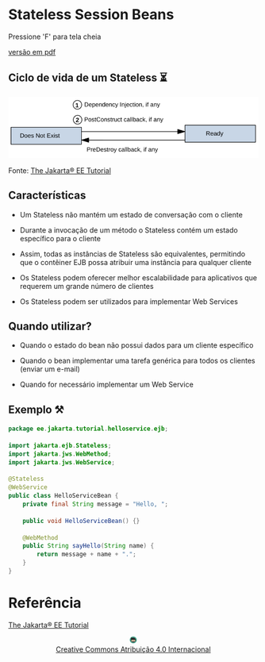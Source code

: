 <!-- .slide: data-background-opacity="0.2" data-background-image="https://wallpaperaccess.com/full/21964.jpg" 
data-transition="convex"
-->
# Stateless Session Beans
<!-- .element: style="margin-bottom:300px; font-size: 60px; color:white; font-family: Marker Felt;" -->

Pressione 'F' para tela cheia
<!-- .element: style="margin-bottom:10px; font-size: 15px; color:white;" -->

[versão em pdf](?print-pdf)
<!-- .element: style="margin-bottom 25px; font-size: 15px; color:white;" -->


<!-- .slide: data-background="#222c44" data-transition="zoom" -->
## Ciclo de vida de um Stateless ⏳
<!-- .element: style="margin-bottom:50px; color:white; font-size: 45px; font-family: Marker Felt;" -->

![imagem](img/stateless.svg) <!-- .element height="50%" width="50%" -->

Fonte: [The Jakarta® EE Tutorial](https://eclipse-ee4j.github.io/jakartaee-tutorial/#the-lifecycles-of-enterprise-beans)
<!-- .element: style="margin-bottom:10px; font-size: 10px; color:white"  -->


<!-- .slide: data-background="#222c44" data-transition="zoom" -->
## Características
<!-- .element: style="margin-bottom:40px; font-size: 50px; font-family: Marker Felt;" -->

* Um Stateless não mantém um estado de conversação com o cliente
<!-- .element: style="margin-bottom:40px; color:white; font-size: 25px; font-family:arial;" -->

* Durante a invocação de um método o Stateless contém um estado específico para o cliente 
<!-- .element: style="margin-bottom:40px; color:white; font-size: 25px; font-family:arial;" -->

* Assim, todas as instâncias de Stateless são equivalentes, permitindo que o contêiner EJB possa atribuir uma instância para qualquer cliente
<!-- .element: style="margin-bottom:40px; color:white; font-size: 25px; font-family:arial;" -->

* Os Stateless podem oferecer melhor escalabilidade para aplicativos que requerem um grande número de clientes
<!-- .element: style="margin-bottom:40px; color:white; font-size: 25px; font-family:arial;" -->

* Os Stateless podem ser utilizados para implementar Web Services
<!-- .element: style="margin-bottom:40px; color:white; font-size: 25px; font-family:arial;" -->


<!-- .slide: data-background="#222c44" data-transition="zoom" -->
## Quando utilizar?
<!-- .element: style="margin-bottom:40px; font-size: 50px; font-family: Marker Felt;" -->

* Quando o estado do bean não possui dados para um cliente específico
<!-- .element: style="margin-bottom:40px; color:white; font-size: 25px; font-family:arial;" -->

* Quando o bean implementar uma tarefa genérica para todos os clientes (enviar um e-mail)
<!-- .element: style="margin-bottom:40px; color:white; font-size: 25px; font-family:arial;" -->

*  Quando for necessário implementar um Web Service
<!-- .element: style="margin-bottom:40px; color:white; font-size: 25px; font-family:arial;" -->


<!-- .slide: data-background="#222c44" data-transition="zoom" -->
## Exemplo ⚒️
<!-- .element: style="margin-bottom:40px; font-size: 50px; font-family: Marker Felt;" -->

```java
package ee.jakarta.tutorial.helloservice.ejb;

import jakarta.ejb.Stateless;
import jakarta.jws.WebMethod;
import jakarta.jws.WebService;

@Stateless
@WebService
public class HelloServiceBean {
    private final String message = "Hello, ";

    public void HelloServiceBean() {}

    @WebMethod
    public String sayHello(String name) {
        return message + name + ".";
    }
}
```
<!-- .element: style="margin-bottom:40px; color:white; font-size: 14px; color:black; background-color:#F3FBFF" -->


<!-- .slide: data-background="#222c44" data-transition="zoom" -->
# Referência

[The Jakarta® EE Tutorial](https://eclipse-ee4j.github.io/jakartaee-tutorial/)
<!-- .element: style="margin-bottom:50px; font-size: 20px;" -->

<center>
<a href="https://rpmhub.dev" target="blanck"><img src="../../../imgs/logo.png" alt="Rodrigo Prestes Machado" width="3%" height="3%" border=0 style="border:0; text-decoration:none; outline:none"></a><br/>
<a rel="license" href="http://creativecommons.org/licenses/by/4.0/">Creative Commons Atribuição 4.0 Internacional</a>
</center>